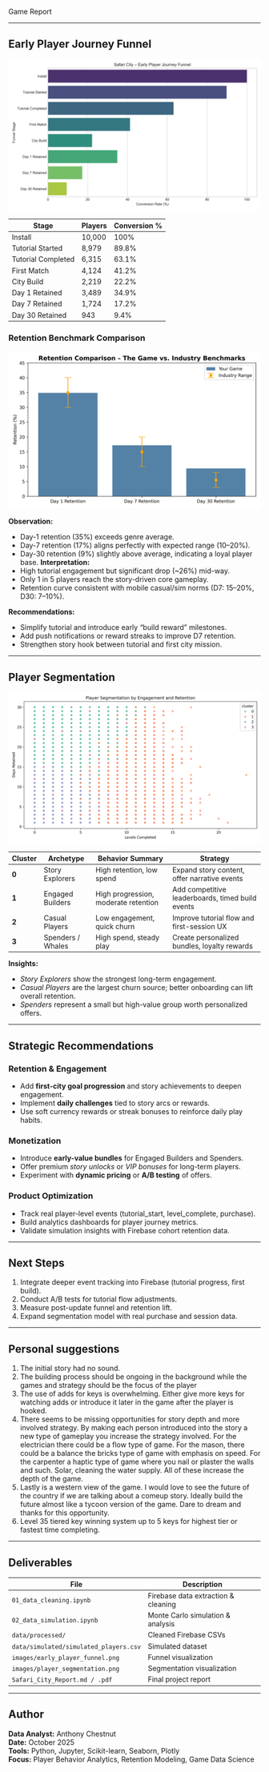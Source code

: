 Game Report

---

## Early Player Journey Funnel

![Early Player Funnel](images/early_player_funnel.png)

| Stage | Players | Conversion % |
|--------|----------|--------------|
| Install | 10,000 | 100% |
| Tutorial Started | 8,979 | 89.8% |
| Tutorial Completed | 6,315 | 63.1% |
| First Match | 4,124 | 41.2% |
| City Build | 2,219 | 22.2% |
| Day 1 Retained | 3,489 | 34.9% |
| Day 7 Retained | 1,724 | 17.2% |
| Day 30 Retained | 943 | 9.4% |


### Retention Benchmark Comparison

![Retention Benchmark Chart](images/retention_vs_benchmark.png)

**Observation:**
- Day-1 retention (35%) exceeds genre average.
- Day-7 retention (17%) aligns perfectly with expected range (10–20%).
- Day-30 retention (9%) slightly above average, indicating a loyal player base.
**Interpretation:**
- High tutorial engagement but significant drop (~26%) mid-way.
- Only 1 in 5 players reach the story-driven core gameplay.
- Retention curve consistent with mobile casual/sim norms (D7: 15–20%, D30: 7–10%).

**Recommendations:**
- Simplify tutorial and introduce early “build reward” milestones.
- Add push notifications or reward streaks to improve D7 retention.
- Strengthen story hook between tutorial and first city mission.

---

## Player Segmentation

![Player Segmentation](images/player_segmentation.png)

| Cluster | Archetype | Behavior Summary | Strategy |
|----------|------------|------------------|-----------|
| **0** | Story Explorers | High retention, low spend | Expand story content, offer narrative events |
| **1** | Engaged Builders | High progression, moderate retention | Add competitive leaderboards, timed build events |
| **2** | Casual Players | Low engagement, quick churn | Improve tutorial flow and first-session UX |
| **3** | Spenders / Whales | High spend, steady play | Create personalized bundles, loyalty rewards |

**Insights:**
- *Story Explorers* show the strongest long-term engagement.
- *Casual Players* are the largest churn source; better onboarding can lift overall retention.
- *Spenders* represent a small but high-value group worth personalized offers.

---

## Strategic Recommendations

### Retention & Engagement
- Add **first-city goal progression** and story achievements to deepen engagement.
- Implement **daily challenges** tied to story arcs or rewards.
- Use soft currency rewards or streak bonuses to reinforce daily play habits.

### Monetization
- Introduce **early-value bundles** for Engaged Builders and Spenders.
- Offer premium *story unlocks* or *VIP bonuses* for long-term players.
- Experiment with **dynamic pricing** or **A/B testing** of offers.

### Product Optimization
- Track real player-level events (tutorial_start, level_complete, purchase).
- Build analytics dashboards for player journey metrics.
- Validate simulation insights with Firebase cohort retention data.

---

## Next Steps
1. Integrate deeper event tracking into Firebase (tutorial progress, first build).
2. Conduct A/B tests for tutorial flow adjustments.
3. Measure post-update funnel and retention lift.
4. Expand segmentation model with real purchase and session data.



---

## Personal suggestions
1.  The initial story had no sound.  
2.  The building process should be ongoing in the background while the games and strategy should be the focus of the player
3.  The use of adds for keys is overwhelming. Either give more keys for watching adds or introduce it later in the game after the player is hooked.
4.  There seems to be missing opportunities for story depth and more involved strategy.  By making each person introduced into the story a new type of gameplay you increase the strategy involved.  For the electrician there could be a flow type of game. For the mason, there could be a balance the bricks type of game with emphasis on speed.  For the carpenter a haptic type of game where you nail or plaster the walls and such. Solar, cleaning the water supply.  All of these increase the depth of the game. 
5.  Lastly is a western view of the game. I would love to see the future of the country if we are talking about a comeup story.  Ideally build the future almost like a tycoon version of the game. Dare to dream and thanks for this opportunity. 
6.  Level 35 tiered key winning system up to 5 keys for highest tier or fastest time completing.
---

## Deliverables
| File | Description |
|------|--------------|
| `01_data_cleaning.ipynb` | Firebase data extraction & cleaning |
| `02_data_simulation.ipynb` | Monte Carlo simulation & analysis |
| `data/processed/` | Cleaned Firebase CSVs |
| `data/simulated/simulated_players.csv` | Simulated dataset |
| `images/early_player_funnel.png` | Funnel visualization |
| `images/player_segmentation.png` | Segmentation visualization |
| `Safari_City_Report.md / .pdf` | Final project report |

---

##  Author
**Data Analyst:** Anthony Chestnut  
**Date:** October 2025  
**Tools:** Python, Jupyter, Scikit-learn, Seaborn, Plotly  
**Focus:** Player Behavior Analytics, Retention Modeling, Game Data Science
